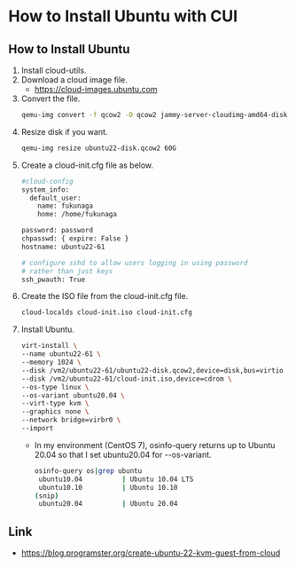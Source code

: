# How to Install Ubuntu with CUI

## How to Install Ubuntu
1. Install cloud-utils.
1. Download a cloud image file.
   - https://cloud-images.ubuntu.com
1. Convert the file.
   ```sh
   qemu-img convert -f qcow2 -O qcow2 jammy-server-cloudimg-amd64-disk-kvm.img ubuntu22-disk.qcow2
   ```
1. Resize disk if you want.
   ```sh
   qemu-img resize ubuntu22-disk.qcow2 60G
   ```
1. Create a cloud-init.cfg file as below.
   ```sh
   #cloud-config
   system_info:
     default_user:
       name: fukunaga
       home: /home/fukunaga
   
   password: password
   chpasswd: { expire: False }
   hostname: ubuntu22-61
   
   # configure sshd to allow users logging in using password
   # rather than just keys
   ssh_pwauth: True
   ```
1. Create the ISO file from the cloud-init.cfg file.
   ```sh
   cloud-localds cloud-init.iso cloud-init.cfg
   ```
1. Install Ubuntu.
   ```sh
   virt-install \
   --name ubuntu22-61 \
   --memory 1024 \
   --disk /vm2/ubuntu22-61/ubuntu22-disk.qcow2,device=disk,bus=virtio \
   --disk /vm2/ubuntu22-61/cloud-init.iso,device=cdrom \
   --os-type linux \
   --os-variant ubuntu20.04 \
   --virt-type kvm \
   --graphics none \
   --network bridge=virbr0 \
   --import
   ```
   - In my environment (CentOS 7), osinfo-query returns up to Ubuntu 20.04 so that I set ubuntu20.04 for --os-variant.
     ```sh
     osinfo-query os|grep ubuntu
      ubuntu10.04          | Ubuntu 10.04 LTS                                   | 10.04    | http://ubuntu.com/ubuntu/10.04
      ubuntu10.10          | Ubuntu 10.10                                       | 10.10    | http://ubuntu.com/ubuntu/10.10
     (snip)
      ubuntu20.04          | Ubuntu 20.04                                       | 20.04    | http://ubuntu.com/ubuntu/20.04
     ```

## Link
- https://blog.programster.org/create-ubuntu-22-kvm-guest-from-cloud
